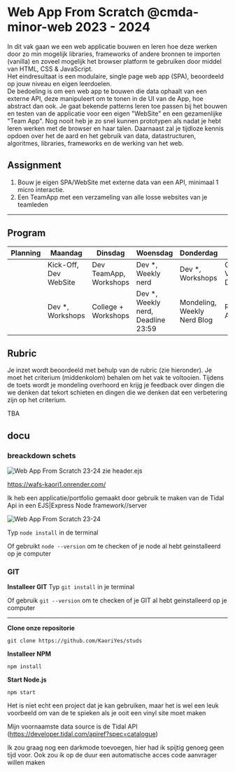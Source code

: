 # Web App From Scratch @cmda-minor-web 2023 - 2024

In dit vak gaan we een web applicatie bouwen en leren hoe deze werken door zo min mogelijk libraries, frameworks of
andere bronnen te importen (vanilla) en zoveel mogelijk het browser platform te gebruiken door middel van HTML, CSS &
JavaScript.    
Het eindresultaat is een modulaire, single page web app (SPA), beoordeeld op jouw niveau en eigen leerdoelen.    
De bedoeling is om een web app te bouwen die data ophaalt van een externe API, deze manipuleert om te tonen in de UI van
de App, hoe abstract dan ook.
Je gaat bekende patterns leren toe passen bij het bouwen en testen van de applicatie voor een eigen "WebSite" en een
gezamenlijke "Team App".
Nog nooit heb je zo snel kunnen prototypen als nadat je hebt leren werken met de browser en haar talen.
Daarnaast zal je tijdloze kennis opdoen over het de aard en het gebruik van data, datastructuren, algoritmes, libraries,
frameworks en de werking van het web.

## Assignment
1. Bouw je eigen SPA/WebSite met externe data van een API, minimaal 1 micro interactie.
2. Een TeamApp met een verzameling van alle losse websites van je teamleden

---

## Program

| Planning | Maandag               | Dinsdag                | Woensdag                           | Donderdag                   | Vrijdag                                   |
|----------|-----------------------|------------------------|------------------------------------|-----------------------------|-------------------------------------------|
|          | Kick-Off, Dev WebSite | Dev TeamApp, Workshops | Dev *, Weekly nerd                 | Dev *, Workshops            | Code review, Voortgangsgesprekken, Dev *  |
|          | Dev *, Workshops      | College + Workshops    | Dev *, Weekly nerd, Deadline 23:59 | Mondeling, Weekly Nerd Blog | Reparatiegesprekken, Afsluiting, 🍻 Fest? |

## Rubric

Je inzet wordt beoordeeld met behulp van de rubric (zie hieronder). Je moet het criterium (middenkolom) behalen om het
vak te voltooien.
Tijdens de toets wordt je mondeling overhoord en krijg je feedback over dingen die we denken dat tekort schieten en dingen die
we denken dat een verbetering zijn op het criterium.

TBA

[//]: # ()
[//]: # (| Deficiency | Criterion                                                                                                                                                                              | Improvement |)

[//]: # (|:-----------|:---------------------------------------------------------------------------------------------------------------------------------------------------------------------------------------|:------------|)

[//]: # (|            | *User Interface* - you design, build and test the user interface by applying interface design principles                                                                               |             |)

[//]: # (|            | *Code structure* - you write modular, consistent and efficient HTML, CSS and JavaScript code by applying structure and best practices. You manage state for the application and the UI |             |)

[//]: # (|            | *Data management* - you understand how you can work with an external API using asynchronous code. You can retrieve data, manipulate and dynamically convert it to structured html      |             |)

[//]: # (|            | *Project* - your app is working and published on GitHub Pages. Your project is thoroughly documented in the `README.md` file in your repository.                                       |             |)

## docu
### breackdown schets
![Web App From Scratch 23-24](https://github.com/KaoriYes/web-app-from-scratch-2324/assets/118189343/b740cb62-0f27-4e3b-af57-43d856b24310)
zie header.ejs 

<!-- Add a link to your live demo in Github Pages 🌐-->
https://wafs-kaori1.onrender.com/

<!-- ☝️ replace this description with a description of your own work -->
Ik heb een applicatie/portfolio gemaakt door gebruik te maken van de Tidal Api in een EJS|Express Node framework//server

<!-- replace the code in the /public folder with your own, so you can showcase your work with GitHub Pages 🌍 -->

<!-- Add a nice poster image here at the end of the week, showing off your shiny frontend 📸 -->
![Web App From Scratch 23-24](https://github.com/KaoriYes/web-app-from-scratch-2324/assets/118189343/b740cb62-0f27-4e3b-af57-43d856b24310)

<!-- Maybe a table of contents here? 📚 -->

<!-- How about a section that describes how to install this project? 🤓 -->
Typ `node install` in de terminal

Of gebruikt `node --version` om te checken of je node al hebt geinstalleerd op je computer

### GIT
**Installeer GIT**
Typ `git install` in je terminal

Of gebruik `git --version` om te checken of je GIT al hebt geinstalleerd op je computer

***


**Clone onze repositorie**

`git clone https://github.com/KaoriYes/studs`

**Installeer NPM**

`npm install`

**Start Node.js**

`npm start`


<!-- ...but how does one use this project? What are its features 🤔 -->

Het is niet echt een project dat je kan gebruiken, maar het is wel een leuk voorbeeld om van de te spieken als je ooit een vinyl site moet maken

<!-- What external data source is featured in your project and what are its properties 🌠 -->
Mijn voornaamste data source is de Tidal API 
(https://developer.tidal.com/apiref?spec=catalogue)

<!-- Maybe a checklist of done stuff and stuff still on your wishlist? ✅ -->
Ik zou graag nog een darkmode toevoegen, hier had ik spijtig genoeg geen tijd voor. Ook zou ik op de duur een automatische acces code aanvrager willen maken
<!-- How about a license here? 📜 (or is it a licence?) 🤷 -->
